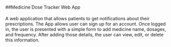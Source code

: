 ####
##Medicine Dose Tracker Web App 
####
A web application that allows patients to get notifications about their prescriptions.
The App allows user can sign up for an account. Once logged in, the user is presented with a simple form to add medicine name, dosages, and frequency. After adding those details, the user can view, edit, or delete this information.